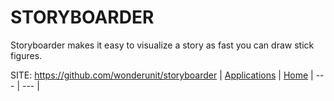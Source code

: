 # STORYBOARDER

 Storyboarder makes it easy to visualize a
 story as fast you can draw stick figures.

 SITE: https://github.com/wonderunit/storyboarder
 | [Applications](https://portable-linux-apps.github.io/apps.html) | [Home](https://portable-linux-apps.github.io)
 | --- | --- |
